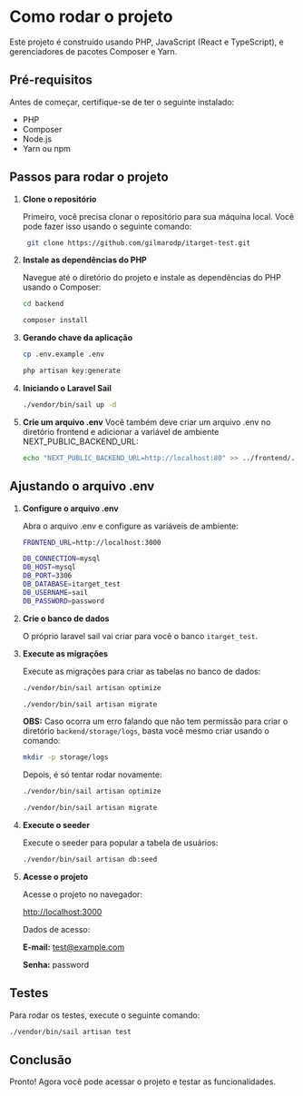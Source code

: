 # Como rodar o projeto

Este projeto é construído usando PHP, JavaScript (React e TypeScript), e gerenciadores de pacotes Composer e Yarn.

## Pré-requisitos

Antes de começar, certifique-se de ter o seguinte instalado:

- PHP
- Composer
- Node.js
- Yarn ou npm

## Passos para rodar o projeto

1. **Clone o repositório**

   Primeiro, você precisa clonar o repositório para sua máquina local. Você pode fazer isso usando o seguinte comando:

   ```bash
    git clone https://github.com/gilmarodp/itarget-test.git
   
2. **Instale as dependências do PHP**

   Navegue até o diretório do projeto e instale as dependências do PHP usando o Composer:

   ```bash
   cd backend
   ```
   ```bash
   composer install
   ```

3. **Gerando chave da aplicação**
   ```bash
   cp .env.example .env
   ```
   ```bash
   php artisan key:generate
   ```

3. **Iniciando o Laravel Sail**
   ```bash
   ./vendor/bin/sail up -d
   ```
   
5. **Crie um arquivo .env**
    Você também deve criar um arquivo .env no diretório frontend e adicionar a variável de ambiente NEXT_PUBLIC_BACKEND_URL:

    ```bash
    echo "NEXT_PUBLIC_BACKEND_URL=http://localhost:80" >> ../frontend/.env.local
    ```
   
## Ajustando o arquivo .env

1. **Configure o arquivo .env**

   Abra o arquivo .env e configure as variáveis de ambiente:

    ```bash
    FRONTEND_URL=http://localhost:3000

    DB_CONNECTION=mysql
    DB_HOST=mysql
    DB_PORT=3306
    DB_DATABASE=itarget_test
    DB_USERNAME=sail
    DB_PASSWORD=password
    ```
   
3. **Crie o banco de dados**

   O próprio laravel sail vai criar para você o banco `itarget_test`.

4. **Execute as migrações**

   Execute as migrações para criar as tabelas no banco de dados:

   ```bash
   ./vendor/bin/sail artisan optimize
   ```
   ```bash
   ./vendor/bin/sail artisan migrate
   ```

   **OBS:** Caso ocorra um erro falando que não
   tem permissão para criar o diretório `backend/storage/logs`, basta você mesmo criar usando o comando:

   ```bash
   mkdir -p storage/logs
   ```

   Depois, é só tentar rodar novamente:

   ```bash
   ./vendor/bin/sail artisan optimize
   ```
   ```bash
   ./vendor/bin/sail artisan migrate
   ```
   
5. **Execute o seeder**

   Execute o seeder para popular a tabela de usuários:

   ```bash
   ./vendor/bin/sail artisan db:seed
   ```
   
6. **Acesse o projeto**

    Acesse o projeto no navegador:
    
    [http://localhost:3000](http://localhost:3000)

    Dados de acesso:

    **E-mail:** test@example.com

    **Senha:** password


## Testes

Para rodar os testes, execute o seguinte comando:

```bash
./vendor/bin/sail artisan test
```


## Conclusão
Pronto! Agora você pode acessar o projeto e testar as funcionalidades.